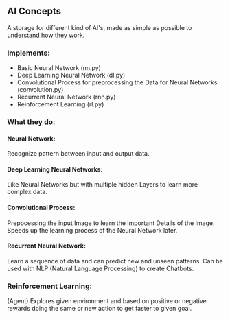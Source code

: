## AI Concepts
A storage for different kind of AI's, made as simple as possible to understand how they work.
### Implements: 
+ Basic Neural Network (nn.py)
+ Deep Learning Neural Network (dl.py)
+ Convolutional Process for preprocessing the Data for Neural Networks (convolution.py) 
+ Recurrent Neural Network (rnn.py)
+ Reinforcement Learning (rl.py)

### What they do:
#### Neural Network:
Recognize pattern between input and output data. 
#### Deep Learning Neural Networks:
Like Neural Networks but with multiple hidden Layers to learn more complex data.
#### Convolutional Process:
Prepocessing the input Image to learn the important Details of the Image. Speeds up the learning process of the Neural Network later.
#### Recurrent Neural Network:
Learn a sequence of data and can predict new and unseen patterns. Can be used with NLP (Natural Language Processing) to create Chatbots.
### Reinforcement Learning:
(Agent) Explores given environment and based on positive or negative rewards doing the same or new action to get faster to given goal.